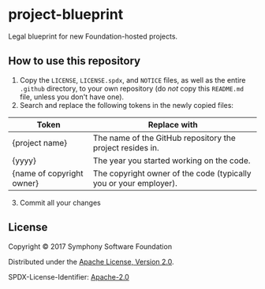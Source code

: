 # project-blueprint
Legal blueprint for new Foundation-hosted projects.

## How to use this repository

1. Copy the `LICENSE`, `LICENSE.spdx`, and `NOTICE` files, as well as the entire `.github` directory, to your own repository (do _not_ copy this `README.md` file, unless you don't have one).
2. Search and replace the following tokens in the newly copied files:

  | Token                     | Replace with                                                      |
  | ------------------------- | ----------------------------------------------------------------- |
  | {project name}            | The name of the GitHub repository the project resides in.         |
  | {yyyy}                    | The year you started working on the code.                         |
  | {name of copyright owner} | The copyright owner of the code (typically you or your employer). |

3. Commit all your changes

## License

Copyright © 2017 Symphony Software Foundation

Distributed under the [Apache License, Version 2.0](http://www.apache.org/licenses/LICENSE-2.0).

SPDX-License-Identifier: [Apache-2.0](https://spdx.org/licenses/Apache-2.0)
